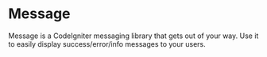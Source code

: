 Message
=======

Message is a CodeIgniter messaging library that gets out of your way. Use it to easily display success/error/info messages to your users.